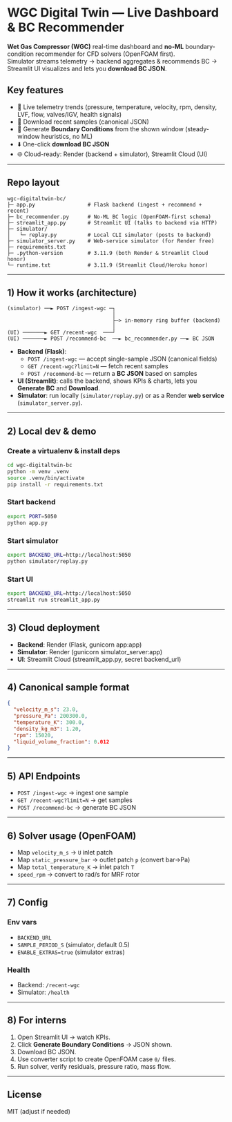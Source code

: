 # WGC Digital Twin — Live Dashboard & BC Recommender

**Wet Gas Compressor (WGC)** real-time dashboard and **no-ML** boundary-condition recommender for CFD solvers (OpenFOAM first).  
Simulator streams telemetry → backend aggregates & recommends BC → Streamlit UI visualizes and lets you **download BC JSON**.

## Key features
- 📡 Live telemetry trends (pressure, temperature, velocity, rpm, density, LVF, flow, valves/IGV, health signals)
- 🔁 Download recent samples (canonical JSON)
- 🧠 Generate **Boundary Conditions** from the shown window (steady-window heuristics, no ML)
- ⬇️ One-click **download BC JSON**
- 🌐 Cloud-ready: Render (backend + simulator), Streamlit Cloud (UI)

---

## Repo layout

```
wgc-digitaltwin-bc/
├─ app.py                 # Flask backend (ingest + recommend + recent)
├─ bc_recommender.py      # No-ML BC logic (OpenFOAM-first schema)
├─ streamlit_app.py       # Streamlit UI (talks to backend via HTTP)
├─ simulator/
│   └─ replay.py          # Local CLI simulator (posts to backend)
├─ simulator_server.py    # Web-service simulator (for Render free)
├─ requirements.txt
├─ .python-version        # 3.11.9 (both Render & Streamlit Cloud honor)
└─ runtime.txt            # 3.11.9 (Streamlit Cloud/Heroku honor)
```

---

## 1) How it works (architecture)

```
(simulator) ──► POST /ingest-wgc ─┐
                                  │
                                  ├─> in-memory ring buffer (backend)
                                  │
(UI) ───────► GET /recent-wgc  ───┘
(UI) ───────► POST /recommend-bc  ──► bc_recommender.py ──► BC JSON
```

- **Backend (Flask)**:  
  - `POST /ingest-wgc` — accept single-sample JSON (canonical fields)  
  - `GET /recent-wgc?limit=N` — fetch recent samples  
  - `POST /recommend-bc` — return a **BC JSON** based on samples  
- **UI (Streamlit)**: calls the backend, shows KPIs & charts, lets you **Generate BC** and **Download**.  
- **Simulator**: run locally (`simulator/replay.py`) or as a Render **web service** (`simulator_server.py`).

---

## 2) Local dev & demo

### Create a virtualenv & install deps
```bash
cd wgc-digitaltwin-bc
python -m venv .venv
source .venv/bin/activate
pip install -r requirements.txt
```

### Start backend
```bash
export PORT=5050
python app.py
```

### Start simulator
```bash
export BACKEND_URL=http://localhost:5050
python simulator/replay.py
```

### Start UI
```bash
export BACKEND_URL=http://localhost:5050
streamlit run streamlit_app.py
```

---

## 3) Cloud deployment

- **Backend**: Render (Flask, gunicorn app:app)  
- **Simulator**: Render (gunicorn simulator_server:app)  
- **UI**: Streamlit Cloud (streamlit_app.py, secret backend_url)

---

## 4) Canonical sample format

```json
{
  "velocity_m_s": 23.0,
  "pressure_Pa": 200300.0,
  "temperature_K": 300.0,
  "density_kg_m3": 1.20,
  "rpm": 15020,
  "liquid_volume_fraction": 0.012
}
```

---

## 5) API Endpoints

- `POST /ingest-wgc` → ingest one sample  
- `GET /recent-wgc?limit=N` → get samples  
- `POST /recommend-bc` → generate BC JSON  

---

## 6) Solver usage (OpenFOAM)

- Map `velocity_m_s` → `U` inlet patch  
- Map `static_pressure_bar` → outlet patch `p` (convert bar→Pa)  
- Map `total_temperature_K` → inlet patch `T`  
- `speed_rpm` → convert to rad/s for MRF rotor  

---

## 7) Config

### Env vars
- `BACKEND_URL`  
- `SAMPLE_PERIOD_S` (simulator, default 0.5)  
- `ENABLE_EXTRAS=true` (simulator extras)  

### Health
- Backend: `/recent-wgc`  
- Simulator: `/health`  

---

## 8) For interns

1. Open Streamlit UI → watch KPIs.  
2. Click **Generate Boundary Conditions** → JSON shown.  
3. Download BC JSON.  
4. Use converter script to create OpenFOAM case `0/` files.  
5. Run solver, verify residuals, pressure ratio, mass flow.

---

## License
MIT (adjust if needed)
